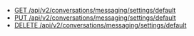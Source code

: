 * [GET /api/v2/conversations/messaging/settings/default](https://developer.genesys.cloud/devapps/api-explorer#get-api-v2-conversations-messaging-settings-default)
* [PUT /api/v2/conversations/messaging/settings/default](https://developer.genesys.cloud/devapps/api-explorer#put-api-v2-conversations-messaging-settings-default)
* [DELETE /api/v2/conversations/messaging/settings/default](https://developer.genesys.cloud/devapps/api-explorer#delete-api-v2-conversations-messaging-settings-default)